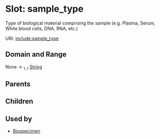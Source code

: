 
# Slot: sample_type


Type of biological material comprising the sample (e.g. Plasma, Serum, White blood cells, DNA, RNA, etc.)

URI: [include:sample_type](https://w3id.org/include/sample_type)


## Domain and Range

None &#8594;  <sub>1..1</sub> [String](types/String.md)

## Parents


## Children


## Used by

 * [Biospecimen](Biospecimen.md)

